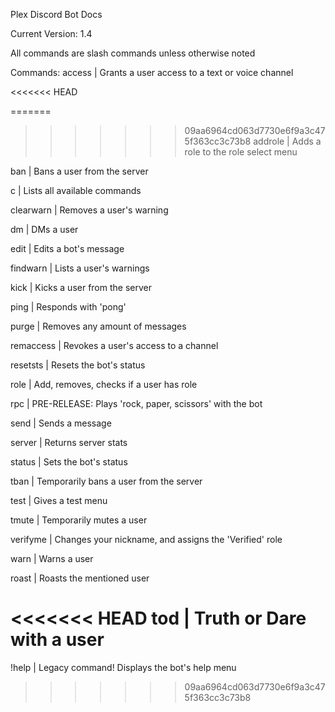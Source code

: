 Plex Discord Bot Docs

Current Version: 1.4

All commands are slash commands unless otherwise noted

Commands:
access      |   Grants a user access to a text or voice channel

<<<<<<< HEAD

=======
>>>>>>> 09aa6964cd063d7730e6f9a3c475f363cc3c73b8
addrole     |   Adds a role to the role select menu

ban         |   Bans a user from the server

c           |   Lists all available commands

clearwarn   |   Removes a user's warning

dm          |   DMs a user

edit        |   Edits a bot's message

findwarn    |   Lists a user's warnings

kick        |   Kicks a user from the server

ping        |   Responds with 'pong'

purge       |   Removes any amount of messages

remaccess   |   Revokes a user's access to a channel

resetsts    |   Resets the bot's status

role        |   Add, removes, checks if a user has role

rpc         |   PRE-RELEASE: Plays 'rock, paper, scissors' with the bot

send        |   Sends a message

server      |   Returns server stats

status      |   Sets the bot's status

tban        |   Temporarily bans a user from the server

test        |   Gives a test menu

tmute       |   Temporarily mutes a user

verifyme    |   Changes your nickname, and assigns the 'Verified' role

warn        |   Warns a user

roast       |   Roasts the mentioned user

<<<<<<< HEAD
tod         |   Truth or Dare with a user
=======
!help       |   Legacy command! Displays the bot's help menu
>>>>>>> 09aa6964cd063d7730e6f9a3c475f363cc3c73b8
